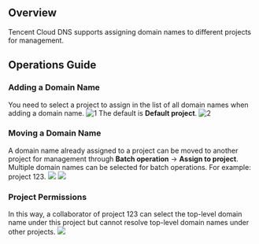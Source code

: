 ## Overview
Tencent Cloud DNS supports assigning domain names to different projects for management.
## Operations Guide
### Adding a Domain Name
You need to select a project to assign in the list of all domain names when adding a domain name.
![1](//mc.qcloudimg.com/static/img/8231080d9d713baf5d4edf4163b23ee0/image.png)
The default is **Default project**.
![2](//mc.qcloudimg.com/static/img/f55d8b825625d9520bd898786015eee5/image.png)
### Moving a Domain Name
A domain name already assigned to a project can be moved to another project for management through **Batch operation** -> **Assign to project**. Multiple domain names can be selected for batch operations. For example: project 123.
![](//mc.qcloudimg.com/static/img/cfa7aa8b473a1f06a31ee5e06a150e4d/image.png)
![](//mc.qcloudimg.com/static/img/c4521396d55b95205624715aea53dba8/image.png)

### Project Permissions

In this way, a collaborator of project 123 can select the top-level domain name under this project but cannot resolve top-level domain names under other projects.
![](//mc.qcloudimg.com/static/img/2f4c1e613398f8c66676f34606d133b3/image.png)
